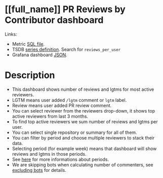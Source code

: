 <h1 id="kubernetes-dashboard">[[full_name]] PR Reviews by Contributor dashboard</h1>
<p>Links:</p>
<ul>
<li>Metric <a href="https://github.com/cncf/devstats/blob/master/metrics/kubernetes/reviews_per_user.sql" target="_blank">SQL file</a>.</li>
<li>TSDB <a href="https://github.com/cncf/devstats/blob/master/metrics/kubernetes/metrics.yaml" target="_blank">series definition</a>. Search for <code>reviews_per_user</code></li>
<li>Grafana dashboard <a href="https://github.com/cncf/devstats/blob/master/grafana/dashboards/kubernetes/pr-reviews-by-contributor.json" target="_blank">JSON</a>.</li>
</ul>
<h1 id="description">Description</h1>
<ul>
<li>This dashboard shows number of reviews and lgtms for most active reviewers.</li>
<li>LGTM means user added <code>/lgtm</code> comment or <code>lgtm</code> label.</li>
<li>Review means user added PR review comment.</li>
<li>You can select reviewer from the reviewers drop-down, it shows top active reviewers from last 3 months.</li>
<li>To find top active reviewers we sum number of reviews and lgtms per user.</li>
<li>You can select single repository or summary for all of them.</li>
<li>You can filter by period and choose multiple reviewers to stack their data.</li>
<li>Selecting period (for example week) means that dashboard will show reviews and lgtms in those periods.</li>
<li>See <a href="https://github.com/cncf/devstats/blob/master/docs/periods.md" target="_blank">here</a> for more informations about periods.</li>
<li>We are skipping bots when calculating number of commenters, see <a href="https://github.com/cncf/devstats/blob/master/docs/excluding_bots.md" target="_blank">excluding bots</a> for details.</li>
</ul>
